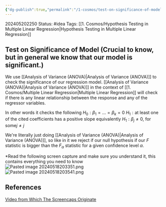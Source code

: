 ```yaml
---
{"dg-publish":true,"permalink":"/1-cosmos/test-on-significance-of-model-crucial-to-know-but-in-general-we-know-that-our-model-is-significant/"}
---
```


202405202250
Status: #idea
Tags: [[1. Cosmos/Hypothesis Testing in Multiple Linear Regression\|Hypothesis Testing in Multiple Linear Regression]]
## Test on Significance of Model (Crucial to know, but in general we know that our model is significant.)
We use [[Analysis of Variance (ANOVA)\|Analysis of Variance (ANOVA)]] to check the significance of our regression model.
[[Analysis of Variance (ANOVA)\|Analysis of Variance (ANOVA)]] in the context of [[1. Cosmos/Multiple Linear Regression\|Multiple Linear Regression]] will check if there is any linear relationship between the response and any of the regressor variables.

In other words it checks the following 
$H_0: \beta_1 = \dots = \beta_k = 0$ 
$H_1: \text{at least one of the cited coefficients has a positive slope}$
equivalently
$H_1 : \beta_j \ne 0 \text{, for some} j \ne j$ 

We're literally just doing [[Analysis of Variance (ANOVA)\|Analysis of Variance (ANOVA)]], so like in it we reject if our null hypothesis if our $F$ statistic is bigger than the $F_\alpha$ statistic for a given confidence level $\alpha$.

*Read the following screen capture and make sure you understand it, this contains everything you need to know
![Pasted image 20240518203351.png](/img/user/3.%20Black%20Holes/Files/Pasted%20image%2020240518203351.png)
![Pasted image 20240518203541.png](/img/user/3.%20Black%20Holes/Files/Pasted%20image%2020240518203541.png)

## References
[Video from Which The Screencaps Originate](https://www.youtube.com/watch?v=4jTeyIc9bVA&list=PLbMVogVj5nJSpj5sl-8tdKARg1lw2wEa-&index=7)

